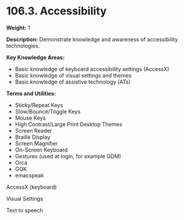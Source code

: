 # 106.3. Accessibility

**Weight:** 1

**Description:** Demonstrate knowledge and awareness of accessibility technologies.

**Key Knowledge Areas:**

* Basic knowledge of keyboard accessibility settings \(AccessX\)
* Basic knowledge of visual settings and themes
* Basic knowledge of assistive technology \(ATs\)

**Terms and Utilities:**

* Sticky/Repeat Keys
* Slow/Bounce/Toggle Keys
* Mouse Keys
* High Contrast/Large Print Desktop Themes
* Screen Reader
* Braille Display
* Screen Magnifier
* On-Screen Keyboard
* Gestures \(used at login, for example GDM\)
* Orca
* GOK
* emacspeak

AccessX \(keyboard\)

Visual Settings

Text to speech

